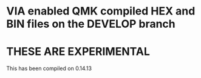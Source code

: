 # VIA enabled QMK compiled HEX and BIN files on the DEVELOP branch

# THESE ARE EXPERIMENTAL 

 This has been compiled on 0.14.13
